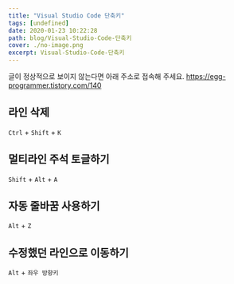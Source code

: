 ```yaml
---
title: "Visual Studio Code 단축키"
tags: [undefined]
date: 2020-01-23 10:22:28
path: blog/Visual-Studio-Code-단축키
cover: ./no-image.png
excerpt: Visual-Studio-Code-단축키
---
```

글이 정상적으로 보이지 않는다면 아래 주소로 접속해 주세요.
https://egg-programmer.tistory.com/140
## 라인 삭제

`` Ctrl `` + `` Shift `` + `` K ``

## 멀티라인 주석 토글하기

`` Shift `` + `` Alt `` + `` A ``

## 자동 줄바꿈 사용하기

`` Alt `` + `` Z ``

## 수정했던 라인으로 이동하기

`` Alt `` + `` 좌우 방향키 ``